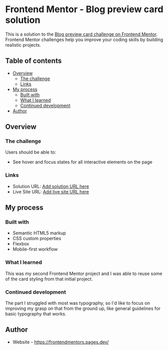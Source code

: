 # Frontend Mentor - Blog preview card solution

This is a solution to the [Blog preview card challenge on Frontend Mentor](https://www.frontendmentor.io/challenges/blog-preview-card-ckPaj01IcS). Frontend Mentor challenges help you improve your coding skills by building realistic projects. 

## Table of contents

- [Overview](#overview)
  - [The challenge](#the-challenge)
  - [Links](#links)
- [My process](#my-process)
  - [Built with](#built-with)
  - [What I learned](#what-i-learned)
  - [Continued development](#continued-development)
- [Author](#author)



## Overview

### The challenge

Users should be able to:

- See hover and focus states for all interactive elements on the page



### Links

- Solution URL: [Add solution URL here](https://github.com/sabs/frontendmentors/tree/main/blog-preview-card-main)
- Live Site URL: [Add live site URL here](https://frontendmentors.pages.dev/blog-preview-card-main/)

## My process

### Built with

- Semantic HTML5 markup
- CSS custom properties
- Flexbox
- Mobile-first workflow


### What I learned

This was my second Frontend Mentor project and I was able to reuse some of the card styling from that initial project. 

### Continued development

The part I struggled with most was typography, so I'd like to focus on improving my grasp on that from the ground up, like general guidelines for basic typography that works. 



## Author

- Website - https://frontendmentors.pages.dev/ 


